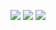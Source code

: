 ![](https://cdn.discordapp.com/attachments/1280275683607576669/1408991886961676369/tumblr_19cb41113270f0fc575bd80934513875_d0a1040c_640.webp?ex=68abc173&is=68aa6ff3&hm=9c0fad6e54b2c12d079c7b5004b2e0f358010a74831c3af76a7009a3957a3d52&)
![](https://cdn.discordapp.com/attachments/1280275683607576669/1408991887746011269/tumblr_2bf666bd59b2f7cf72f6c057596c9ad6_8f1be7ae_100.webp?ex=68abc173&is=68aa6ff3&hm=88cc6fb6cd8e045fb11620fa0e8919adf5c9fd5ae5f999d0b8916ee47399e03b&)
![](https://cdn.discordapp.com/attachments/1280275683607576669/1408991887469052104/tumblr_d155d7d9da4d9300e5fde7c5c9522c9e_997c269e_100.webp?ex=68abc173&is=68aa6ff3&hm=39b25ee1324d3636a158970acfe630de73724946240979e82663dc57d3bd0ef6&)
